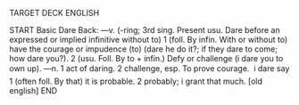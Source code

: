 TARGET DECK
ENGLISH

START
Basic
Dare
Back: —v. (-ring; 3rd sing. Present usu. Dare before an expressed or implied infinitive without to) 1 (foll. By infin. With or without to) have the courage or impudence (to) (dare he do it?; if they dare to come; how dare you?). 2 (usu. Foll. By to + infin.) Defy or challenge (i dare you to own up). —n. 1 act of daring. 2 challenge, esp. To prove courage.  i dare say 1 (often foll. By that) it is probable. 2 probably; i grant that much. [old english]
END
